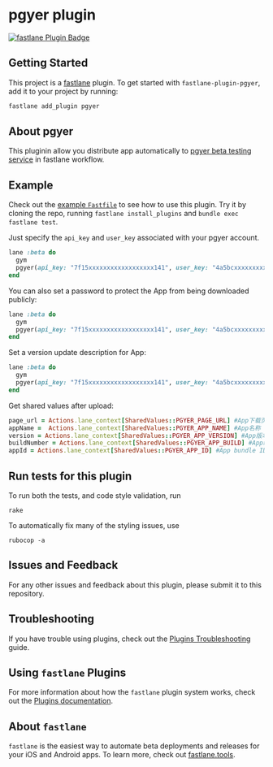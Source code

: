 # pgyer plugin

[![fastlane Plugin Badge](https://rawcdn.githack.com/fastlane/fastlane/master/fastlane/assets/plugin-badge.svg)](https://rubygems.org/gems/fastlane-plugin-pgyer)

## Getting Started

This project is a [fastlane](https://github.com/fastlane/fastlane) plugin. To get started with `fastlane-plugin-pgyer`, add it to your project by running:

```bash
fastlane add_plugin pgyer
```

## About pgyer

This pluginin allow you distribute app automatically to [pgyer beta testing service](https://www.pgyer.com) in fastlane workflow.

## Example

Check out the [example `Fastfile`](fastlane/Fastfile) to see how to use this plugin. Try it by cloning the repo, running `fastlane install_plugins` and `bundle exec fastlane test`.

Just specify the `api_key` and `user_key` associated with your pgyer account.

```ruby
lane :beta do
  gym
  pgyer(api_key: "7f15xxxxxxxxxxxxxxxxxx141", user_key: "4a5bcxxxxxxxxxxxxxxx3a9e")
end
```

You can also set a password to protect the App from being downloaded publicly:

```ruby
lane :beta do
  gym
  pgyer(api_key: "7f15xxxxxxxxxxxxxxxxxx141", user_key: "4a5bcxxxxxxxxxxxxxxx3a9e", password: "123456", install_type: "2")
end
```

Set a version update description for App:

```ruby
lane :beta do
  gym
  pgyer(api_key: "7f15xxxxxxxxxxxxxxxxxx141", user_key: "4a5bcxxxxxxxxxxxxxxx3a9e", update_description: "update by fastlane")
end
```

Get shared values after upload:

```ruby
page_url = Actions.lane_context[SharedValues::PGYER_PAGE_URL] #App下载页面地址
appName =  Actions.lane_context[SharedValues::PGYER_APP_NAME] #App名称
version = Actions.lane_context[SharedValues::PGYER_APP_VERSION] #App版本号
buildNumber = Actions.lane_context[SharedValues::PGYER_APP_BUILD] #App编译号
appId = Actions.lane_context[SharedValues::PGYER_APP_ID] #App bundle ID
```



## Run tests for this plugin

To run both the tests, and code style validation, run

```
rake
```

To automatically fix many of the styling issues, use
```
rubocop -a
```

## Issues and Feedback

For any other issues and feedback about this plugin, please submit it to this repository.

## Troubleshooting

If you have trouble using plugins, check out the [Plugins Troubleshooting](https://docs.fastlane.tools/plugins/plugins-troubleshooting/) guide.

## Using `fastlane` Plugins

For more information about how the `fastlane` plugin system works, check out the [Plugins documentation](https://docs.fastlane.tools/plugins/create-plugin/).

## About `fastlane`

`fastlane` is the easiest way to automate beta deployments and releases for your iOS and Android apps. To learn more, check out [fastlane.tools](https://fastlane.tools).